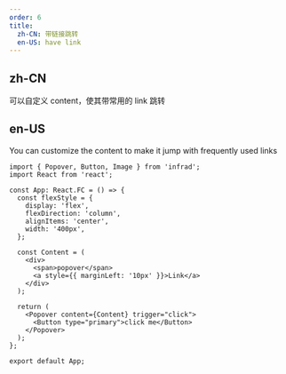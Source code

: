 ```yaml
---
order: 6
title:
  zh-CN: 带链接跳转
  en-US: have link
---
```


## zh-CN

可以自定义 content，使其带常用的 link 跳转

## en-US

You can customize the content to make it jump with frequently used links

```tsx
import { Popover, Button, Image } from 'infrad';
import React from 'react';

const App: React.FC = () => {
  const flexStyle = {
    display: 'flex',
    flexDirection: 'column',
    alignItems: 'center',
    width: '400px',
  };

  const Content = (
    <div>
      <span>popover</span>
      <a style={{ marginLeft: '10px' }}>Link</a>
    </div>
  );

  return (
    <Popover content={Content} trigger="click">
      <Button type="primary">click me</Button>
    </Popover>
  );
};

export default App;
```
